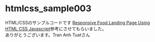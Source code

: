 # htmlcss_sample003
HTML/CSSのサンプルコードです
[Responsive Food Landing Page Using HTML CSS Javascript](https://github.com/trananhtuat/responsive-animate-food-landing-page.git)参考にさせてもらいました。<br/>
ありがとうございます。Tran Anh Tuatさん
